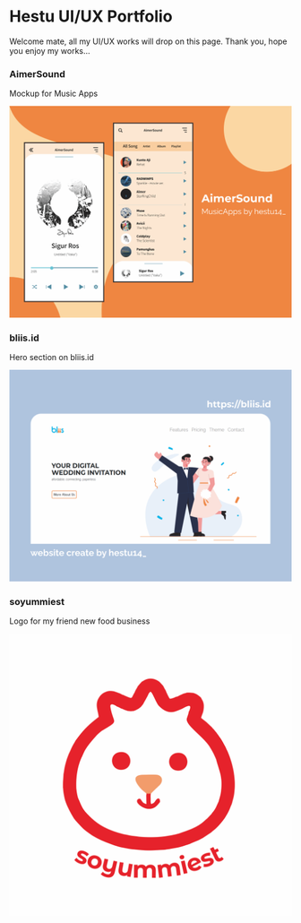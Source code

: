 # Hestu UI/UX Portfolio

Welcome mate, all my UI/UX works will drop on this page.
Thank you, hope you enjoy my works...




### AimerSound
Mockup for Music Apps

![image info](./img/mockup-aimersound.png)


### bliis.id
Hero section on bliis.id

![image info](./img/bliis-mockup.png)


### soyummiest
Logo for my friend new food business

![image info](./img/soyummiest.png)